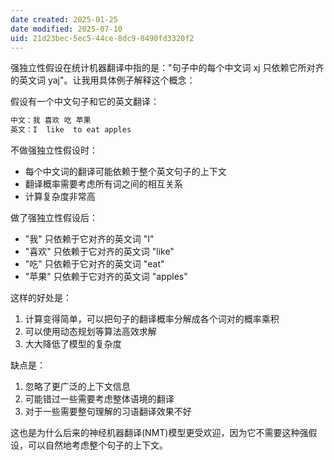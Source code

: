 ```yaml
---
date created: 2025-01-25
date modified: 2025-07-10
uid: 21d23bec-5ec5-44ce-8dc9-8490fd3320f2
---
```


强独立性假设在统计机器翻译中指的是："句子中的每个中文词 xj 只依赖它所对齐的英文词 yaj"。让我用具体例子解释这个概念：

假设有一个中文句子和它的英文翻译：

```Java
中文：我 喜欢 吃 苹果
英文：I  like  to eat apples
```

不做强独立性假设时：

- 每个中文词的翻译可能依赖于整个英文句子的上下文
- 翻译概率需要考虑所有词之间的相互关系
- 计算复杂度非常高

做了强独立性假设后：

- "我" 只依赖于它对齐的英文词 "I"
- "喜欢" 只依赖于它对齐的英文词 "like"
- "吃" 只依赖于它对齐的英文词 "eat"
- "苹果" 只依赖于它对齐的英文词 "apples"

这样的好处是：

1. 计算变得简单，可以把句子的翻译概率分解成各个词对的概率乘积
2. 可以使用动态规划等算法高效求解
3. 大大降低了模型的复杂度

缺点是：

1. 忽略了更广泛的上下文信息
2. 可能错过一些需要考虑整体语境的翻译
3. 对于一些需要整句理解的习语翻译效果不好

这也是为什么后来的神经机器翻译(NMT)模型更受欢迎，因为它不需要这种强假设，可以自然地考虑整个句子的上下文。

